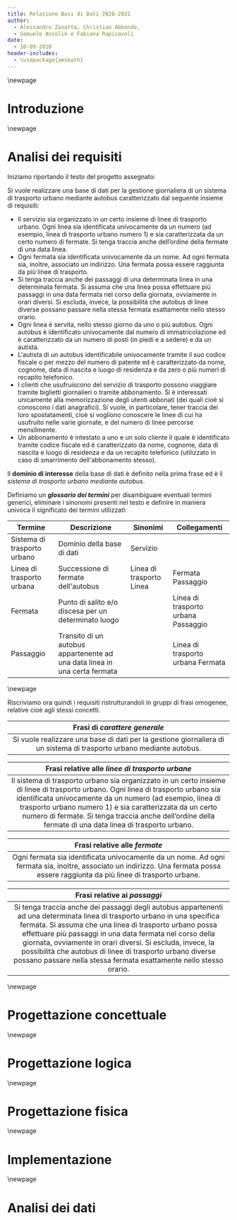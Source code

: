 ```yaml
---
title: Relazione Basi di Dati 2020-2021
author: 
  - Alessandro Zanatta, Christian Abbondo,
  - Samuele Anzolin e Fabiana Rapicavoli
date:
  - 10-09-2020
header-includes:
  - \usepackage{amsmath}
---
```


\newpage

# Introduzione



\newpage

# Analisi dei requisiti

Iniziamo riportando il testo del progetto assegnato:

Si vuole realizzare una base di dati per la gestione giornaliera di un sistema di trasporto urbano mediante autobus caratterizzato dal seguente insieme di requisiti:

- Il servizio sia organizzato in un certo insieme di linee di trasporto urbano. Ogni linea sia identificata univocamente da un numero (ad esempio, linea di trasporto urbano numero 1) e sia caratterizzata da un certo numero di fermate. Si tenga traccia anche dell’ordine della fermate di una data linea.
- Ogni fermata sia identificata univocamente da un nome. Ad ogni fermata sia, inoltre, associato un indirizzo. Una fermata possa essere raggiunta da più linee di trasporto.
- Si tenga traccia anche dei passaggi di una determinata linea in una determinata fermata. Si assuma che una linea possa effettuare più passaggi in una data fermata nel corso della giornata, ovviamente in orari diversi. Si escluda, invece, la possibilità che autobus di linee diverse possano passare nella stessa fermata esattamente nello stesso orario.
- Ogni linea è servita, nello stesso giorno da uno o più autobus. Ogni autobus è identificato univocamente dal numero di immatricolazione ed è caratterizzato da un numero di posti (in piedi e a sedere) e da un autista. <!--Sono presenti due tipologie di autobus: turistici e di linea.-->
- L'autista di un autobus identificabile univocamente tramite il suo codice fiscale o per mezzo del numero di patente ed è caratterizzato da nome, cognome, data di nascita e luogo di residenza e da zero o più numeri di recapito telefonico.
- I clienti che usufruiscono del servizio di trasporto possono viaggiare tramite biglietti giornalieri o tramite abbonamento. Si è interessati unicamente alla memorizzazione degli utenti abbonati (dei quali cioè si conoscono i dati anagrafici). Si vuole, in particolare, tener traccia dei loro spostatamenti, cioè si vogliono conoscere le linee di cui ha usufruito nelle varie giornate, e del numero di linee percorse mensilmente.
- Un abbonamento è intestato a uno e un solo cliente il quale è identificato tramite codice fiscale ed è caratterizzato da nome, cognome, data di nascita e luogo di residenza e da un recapito telefonico (utilizzato in caso di smarrimento dell'abbonamento stesso).


Il **dominio di interesse** della base di dati è definito nella prima frase ed è il *sistema di trasporto urbano mediante autobus*.

Definiamo un ***glossario dei termini*** per disambiguare eventuali termini generici, eliminare i sinonomi presenti nel testo e definire in maniera univoca il significato dei termini utilizzati:

| **Termine**                     | **Descrizione**                                                                | **Sinonimi**                 | **Collegamenti**                        |
|-----------------------------|----------------------------------------------------------------------------|--------------------------|-------------------------------------|
| Sistema di trasporto urbano | Dominio della base di dati                                                 | Servizio                 |                                     |
| Linea di trasporto urbana   | Successione di fermate dell'autobus                                        | Linea di trasporto Linea | Fermata Passaggio                   |
| Fermata                     | Punto di salito e/o discesa per un determinato luogo                       |                          | Linea di trasporto urbana Passaggio |
| Passaggio                   | Transito di un autobus appartenente ad una data linea in una certa fermata |                          | Linea di trasporto urbana  Fermata  |

\newpage

Riscriviamo ora quindi i requisiti ristrutturandoli in gruppi di frasi omogenee, relative cioè agli stessi concetti.

| Frasi di ***carattere generale*** |
|:----------------------------------------------------------------------------------------------------------------------:|
| Si vuole realizzare una base di dati per la gestione giornaliera di un sistema di trasporto urbano mediante autobus. |

| Frasi relative alle ***linee di trasporto urbane*** |
|:-----------------------:|
| Il sistema di trasporto urbano sia organizzato in un certo insieme di linee di trasporto urbano. Ogni linea di trasporto urbano sia identificata univocamente da un numero (ad esempio, linea di trasporto urbano numero 1) e sia caratterizzata da un certo numero di fermate. Si tenga traccia anche dell’ordine della fermate di una data linea di trasporto urbano. |

| Frasi relative alle ***fermate*** |
|:-----------------------:|
| Ogni fermata sia identificata univocamente da un nome. Ad ogni fermata sia, inoltre, associato un indirizzo. Una fermata possa essere raggiunta da più linee di trasporto urbane. |

| Frasi relative ai ***passaggi*** |
|:-----------------------:|
| Si tenga traccia anche dei passaggi degli autobus appartenenti ad una determinata linea di trasporto urbano in una specifica fermata. Si assuma che una linea di trasporto urbano possa effettuare più passaggi in una data fermata nel corso della giornata, ovviamente in orari diversi. Si escluda, invece, la possibilità che autobus di linee di trasporto urbano diverse possano passare nella stessa fermata esattamente nello stesso orario. |


<!-- Uno o due attributi derivati dal conteggio di relazioni con cui una certa entità partecipa (es. numero di fermate di una certa linea!) -->
<!-- Attributi derivati (1-2, max 3), attributi composti, multivalore, generalizzazioni (1-2) -->
<!-- Numero di fermate di una linea di trasporto -->
<!-- Nei casi in cui è possibile, tenere uno storico di informazioni passate -->

<!-- Definire un insieme di operazioni che pensiamo essere più frequenti (7-10 operazioni) indicando le frequenze -->
<!-- Devono esserci, fra queste operazioni, sia letture sia aggiornamento di dati ridondanti (1 che beneficia del dato ridondate (letture) e 1 che NON beneficia del dato ridondante (aggiornamento)) -->
<!-- Inserimento di una nuova linea di trasporto(?) -->


<!-- Lo storico NON c'è in quanto si parla di una base di dati GIORNALIERA -->

\newpage

# Progettazione concettuale

\newpage

# Progettazione logica

\newpage

# Progettazione fisica

\newpage

# Implementazione

\newpage

# Analisi dei dati